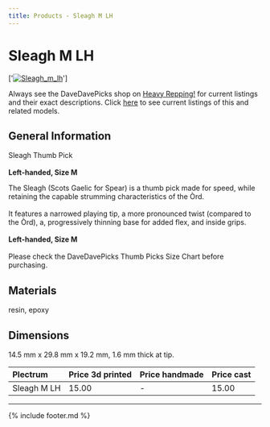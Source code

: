 ```yaml
---
title: Products - Sleagh M LH
---
```

# Sleagh M LH

['[![Sleagh_m_lh](../../assets/images/sleagh_m_lh_01.jpg)](../picks/sleagh_m_lh)']

Always see the DaveDavePicks shop on [Heavy Repping!](https://www.heavyrepping.com/shop/store/davedavepicks/) for current listings and their exact descriptions. Click [here](https://heavyrepping.com/davedavepicks/?s=Sleagh&post_type=product) to see current listings of this and related models.

## General Information
Sleagh Thumb Pick<br/><br/>**Left-handed, Size M**

The Sleagh (Scots Gaelic for Spear) is a thumb pick made for speed, while retaining the capable strumming characteristics of the Òrd.<br/><br/>It features a narrowed playing tip, a more pronounced twist (compared to the Òrd), a, progressively thinning base for added flex, and inside grips.<br/><br/>**Left-handed, Size M**<br/><br/>Please check the DaveDavePicks Thumb Picks Size Chart before purchasing.

## Materials
resin, epoxy

## Dimensions
14.5 mm x 29.8 mm x 19.2 mm, 1.6 mm thick at tip.

| **Plectrum**                                        | **Price 3d printed**   | **Price handmade**   | **Price cast**   |
|:----------------------------------------------------|:-----------------------|:---------------------|:-----------------|
| Sleagh M LH                                          | 15.00               | -             | 15.00         |

---

{% include footer.md %}